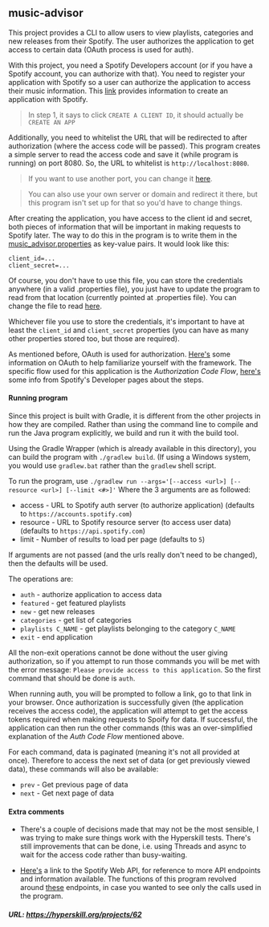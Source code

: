 ## music-advisor

This project provides a CLI to allow users to view playlists, categories and new releases from their Spotify. The user authorizes the application to get access to certain data (OAuth process is used for auth).

With this project, you need a Spotify Developers account (or if you have a Spotify account, you can authorize with that).
You need to register your application with Spotify so a user can authorize the application to access their music information. 
This [link](https://developer.spotify.com/documentation/general/guides/app-settings/) provides information to create an application with Spotify.
> In step 1, it says to click `CREATE A CLIENT ID`, it should actually be `CREATE AN APP`

Additionally, you need to whitelist the URL that will be redirected to after authorization (where the access code will be passed). This program creates a simple server to read the access code and save it (while program is running) on port 8080. So, the URL to whitelist is `http://localhost:8080`.

> If you want to use another port, you can change it [here](src/main/java/advisor/ConnectionService.java#L42).

> You can also use your own server or domain and redirect it there, but this program isn't set up for that so you'd have to change things.

After creating the application, you have access to the client id and secret, both pieces of information that will be important in making requests to Spotify later.
The way to do this in the program is to write them in the [music_advisor.properties](src/main/resources/music_advisor.properties) as key-value pairs.
It would look like this:
```
client_id=...
client_secret=...
```

Of course, you don't have to use this file, you can store the credentials anywhere (in a valid .properties file), you just have to update the program to read from that location (currently pointed at .properties file). You can change the file to read [here](src/main/java/Runner.java#L103).

Whichever file you use to store the credentials, it's important to have at least the `client_id` and `client_secret` properties (you can have as many other properties stored too, but those are required).

As mentioned before, OAuth is used for authorization. [Here's](https://www.digitalocean.com/community/tutorials/an-introduction-to-oauth-2) some information on OAuth to help familiarize yourself with the framework.
The specific flow used for this application is the _Authorization Code Flow_, [here's](https://developer.spotify.com/documentation/general/guides/authorization-guide/#authorization-code-flow) some info from Spotify's Developer pages about the steps.

#### Running program

Since this project is built with Gradle, it is different from the other projects in how they are compiled.
Rather than using the command line to compile and run the Java program explicitly, we build and run it with the build tool.

Using the Gradle Wrapper (which is already available in this directory), you can build the program with `./gradlew build`. (If using a Windows system, you would use `gradlew.bat` rather than the `gradlew` shell script.

To run the program, use `./gradlew run --args='[--access <url>] [--resource <url>] [--limit <#>]'`
Where the 3 arguments are as followed:
- access - URL to Spotify auth server (to authorize application) (defaults to `https://accounts.spotify.com`)
- resource - URL to Spotify resource server (to access user data) (defaults to `https://api.spotify.com`)
- limit - Number of results to load per page (defaults to `5`)

If arguments are not passed (and the urls really don't need to be changed), then the defaults will be used.

The operations are:
- `auth` - authorize application to access data
- `featured` - get featured playlists
- `new` - get new releases
- `categories` - get list of categories
- `playlists C_NAME` - get playlists belonging to the category `C_NAME`
- `exit` - end application

All the non-exit operations cannot be done without the user giving authorization, so if you attempt to run those commands you will be met with the error message: `Please provide access to this application`. So the first command that should be done is `auth`. 

When running auth, you will be prompted to follow a link, go to that link in your browser. Once authorization is successfully given (the application receives the access code), the application will attempt to get the access tokens required when making requests to Spoify for data. If successful, the application can then run the other commands (this was an over-simplified explanation of the _Auth Code Flow_ mentioned above.

For each command, data is paginated (meaning it's not all provided at once). Therefore to access the next set of data (or get previously viewed data), these commands will also be available:
- `prev` - Get previous page of data
- `next` - Get next page of data

#### Extra comments
- There's a couple of decisions made that may not be the most sensible, I was trying to make sure things work with the Hyperskill tests.
There's still improvements that can be done, i.e. using Threads and async to wait for the access code rather than busy-waiting.

- [Here's](https://developer.spotify.com/documentation/web-api/) a link to the Spotify Web API, for reference to more API endpoints and information available. The functions of this program revolved around [these](https://developer.spotify.com/documentation/web-api/reference/browse/) endpoints, in case you wanted to see only the calls used in the program.

##### URL: https://hyperskill.org/projects/62
